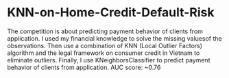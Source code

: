 # KNN-on-Home-Credit-Default-Risk
The competition is about predicting payment behavior of clients from application. I used my financial knowledge to solve the missing values ​​of the observations. Then use a combination of KNN (Local Outlier Factors) algorithm and the legal framework on consumer credit in Vietnam to eliminate outliers. Finally, I use KNeighborsClassifier to predict payment behavior of clients from application. AUC score: ~0.76
